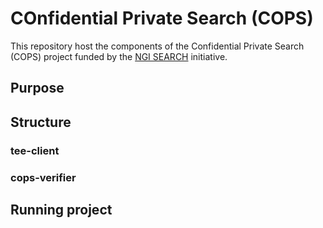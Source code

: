 # COnfidential Private Search (COPS)

This repository host the components of the Confidential Private Search (COPS) project
funded by the [NGI SEARCH](https://ngi.eu/ngi-projects/ngi-search/) initiative.

## Purpose

## Structure

### tee-client

### cops-verifier

## Running project